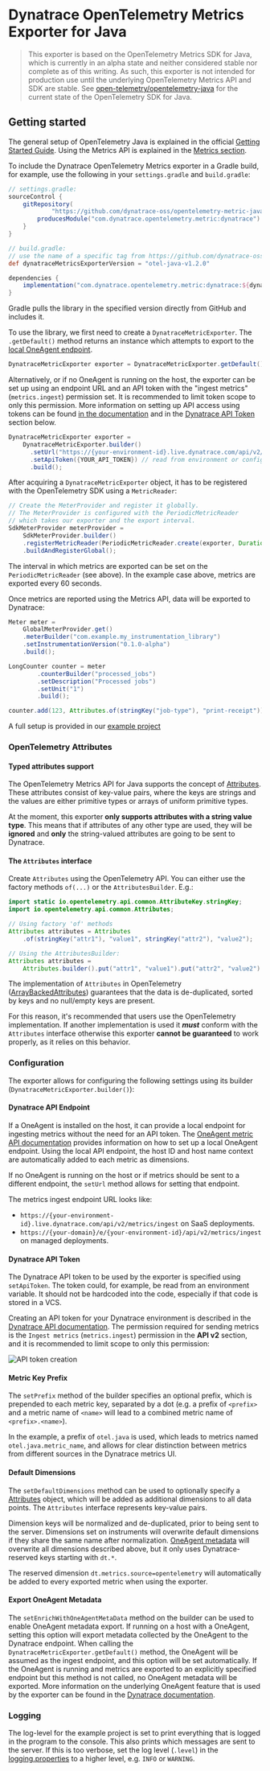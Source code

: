 # Dynatrace OpenTelemetry Metrics Exporter for Java

> This exporter is based on the OpenTelemetry Metrics SDK for Java, which is
> currently in an alpha state and neither considered stable
> nor complete as of this writing.
> As such, this exporter is not intended for production use until
> the underlying OpenTelemetry Metrics API and SDK are stable.
> See [open-telemetry/opentelemetry-java](
https://github.com/open-telemetry/opentelemetry-java)
> for the current state of the OpenTelemetry SDK for Java.

## Getting started

<!-- TODO: use #metrics once the "alpha-only" part is no longer there -->
The general setup of OpenTelemetry Java is explained in the official
[Getting Started Guide](https://opentelemetry.io/docs/java/manual_instrumentation/).
Using the Metrics API is explained in the
[Metrics section](https://opentelemetry.io/docs/java/manual_instrumentation/#metrics-alpha-only).

To include the Dynatrace OpenTelemetry Metrics exporter in a Gradle build,
for example, use the following in your `settings.gradle` and `build.gradle`:

```groovy
// settings.gradle:
sourceControl {
    gitRepository(
            "https://github.com/dynatrace-oss/opentelemetry-metric-java.git") {
        producesModule("com.dynatrace.opentelemetry.metric:dynatrace")
    }
}

// build.gradle:
// use the name of a specific tag from https://github.com/dynatrace-oss/opentelemetry-metric-java/tags
def dynatraceMetricsExporterVersion = "otel-java-v1.2.0"

dependencies {
    implementation("com.dynatrace.opentelemetry.metric:dynatrace:${dynatraceMetricsExporterVersion}")
}
```

Gradle pulls the library in the specified version
directly from GitHub and includes it.

To use the library, we first need to create a `DynatraceMetricExporter`.
The `.getDefault()` method returns an instance which attempts to export
to the [local OneAgent endpoint](https://www.dynatrace.com/support/help/how-to-use-dynatrace/metrics/metric-ingestion/ingestion-methods/local-api/).

```java
DynatraceMetricExporter exporter = DynatraceMetricExporter.getDefault();
```

Alternatively, or if no OneAgent is running on the host,
the exporter can be set up using an endpoint URL and an API token with
the "ingest metrics" (`metrics.ingest`) permission set.
It is recommended to limit token scope to only this permission.
More information on setting up API access using tokens can be found
[in the documentation](https://www.dynatrace.com/support/help/dynatrace-api/basics/dynatrace-api-authentication/)
and in the [Dynatrace API Token](#dynatrace-api-token) section below.

```java
DynatraceMetricExporter exporter =
    DynatraceMetricExporter.builder()
      .setUrl("https://{your-environment-id}.live.dynatrace.com/api/v2/metrics/ingest")
      .setApiToken({YOUR_API_TOKEN}) // read from environment or config
      .build();
```

After acquiring a `DynatraceMetricExporter` object, it has to be registered
with the OpenTelemetry SDK using a `MetricReader`:

```java
// Create the MeterProvider and register it globally. 
// The MeterProvider is configured with the PeriodicMetricReader
// which takes our exporter and the export interval.
SdkMeterProvider meterProvider =
    SdkMeterProvider.builder()
    .registerMetricReader(PeriodicMetricReader.create(exporter, Duration.ofMillis(60000)))
    .buildAndRegisterGlobal();
```

The interval in which metrics are exported
can be set on the `PeriodicMetricReader` (see above).
In the example case above, metrics are exported every 60 seconds.

Once metrics are reported using the Metrics API,
data will be exported to Dynatrace:

```java
Meter meter =
    GlobalMeterProvider.get()
    .meterBuilder("com.example.my_instrumentation_library")
    .setInstrumentationVersion("0.1.0-alpha")
    .build();

LongCounter counter = meter
        .counterBuilder("processed_jobs")
        .setDescription("Processed jobs")
        .setUnit("1")
        .build();

counter.add(123, Attributes.of(stringKey("job-type"), "print-receipt"));
```

A full setup is provided in our [example project](example/src/main/java/com/dynatrace/opentelemetry/metric/example/DynatraceExporterExample.java)

### OpenTelemetry Attributes

#### Typed attributes support

The OpenTelemetry Metrics API for Java supports the concept of
[Attributes](
https://github.com/open-telemetry/opentelemetry-specification/blob/main/specification/common/common.md#attributes).
These attributes consist of key-value pairs, where the keys are strings
and the values are either primitive types or arrays of uniform primitive types.

At the moment, this exporter **only supports attributes with a string value type**.
This means that if attributes of any other type are used,
they will be **ignored** and **only** the string-valued attributes
are going to be sent to Dynatrace.

#### The `Attributes` interface

Create `Attributes` using the OpenTelemetry API.
You can either use the factory methods `of(...)` or the `AttributesBuilder`. E.g.:

```java
import static io.opentelemetry.api.common.AttributeKey.stringKey;
import io.opentelemetry.api.common.Attributes;

// Using factory 'of' methods
Attributes attributes = Attributes
    .of(stringKey("attr1"), "value1", stringKey("attr2"), "value2");

// Using the AttributesBuilder:
Attributes attributes =
    Attributes.builder().put("attr1", "value1").put("attr2", "value2").build();
```

The implementation of `Attributes` in OpenTelemetry ([ArrayBackedAttributes](https://github.com/open-telemetry/opentelemetry-java/blob/main/api/all/src/main/java/io/opentelemetry/api/common/ArrayBackedAttributes.java))
guarantees that the data is de-duplicated,
sorted by keys and no null/empty keys are present.

For this reason, it's recommended that users use the OpenTelemetry implementation.
If another implementation is used it **_must_** conform
with the `Attributes` interface otherwise this exporter **cannot be guaranteed**
to work properly, as it relies on this behavior.

### Configuration

The exporter allows for configuring the following settings
using its builder (`DynatraceMetricExporter.builder()`):

#### Dynatrace API Endpoint

If a OneAgent is installed on the host, it can provide a local endpoint
for ingesting metrics without the need for an API token.
The [OneAgent metric API documentation](https://www.dynatrace.com/support/help/how-to-use-dynatrace/metrics/metric-ingestion/ingestion-methods/local-api/)
provides information on how to set up a local OneAgent endpoint.
Using the local API endpoint, the host ID and host name context
are automatically added to each metric as dimensions.

If no OneAgent is running on the host or if metrics
should be sent to a different endpoint,
the `setUrl` method allows for setting that endpoint.

The metrics ingest endpoint URL looks like:

- `https://{your-environment-id}.live.dynatrace.com/api/v2/metrics/ingest`
on SaaS deployments.
- `https://{your-domain}/e/{your-environment-id}/api/v2/metrics/ingest`
on managed deployments.

#### Dynatrace API Token

The Dynatrace API token to be used by the exporter is specified
using `setApiToken`.
The token could, for example, be read from an environment variable.
It should not be hardcoded into the code,
especially if that code is stored in a VCS.

Creating an API token for your Dynatrace environment is described in the
[Dynatrace API documentation](https://www.dynatrace.com/support/help/dynatrace-api/basics/dynatrace-api-authentication/).
The permission required for sending metrics is the
`Ingest metrics` (`metrics.ingest`) permission in the **API v2** section,
and it is recommended to limit scope to only this permission:

![API token creation](docs/img/api_token.png)

#### Metric Key Prefix

The `setPrefix` method of the builder specifies an optional prefix,
which is prepended to each metric key, separated by a dot
(e.g. a prefix of `<prefix>` and a metric name of `<name>`
will lead to a combined metric name of `<prefix>.<name>`).

In the example, a prefix of `otel.java` is used,
which leads to metrics named `otel.java.metric_name`,
and allows for clear distinction between metrics
from different sources in the Dynatrace metrics UI.

#### Default Dimensions

The `setDefaultDimensions` method can be used to optionally specify a
[Attributes](https://github.com/open-telemetry/opentelemetry-java/blob/main/api/all/src/main/java/io/opentelemetry/api/common/Attributes.java)
object, which will be added as additional dimensions to all data points.
The `Attributes` interface represents key-value pairs.

Dimension keys will be normalized and de-duplicated,
prior to being sent to the server.
Dimensions set on instruments will overwrite default dimensions
if they share the same name after normalization.
[OneAgent metadata](#export-oneagent-metadata) will overwrite
all dimensions described above, but it only uses
Dynatrace-reserved keys starting with `dt.*`.

The reserved dimension `dt.metrics.source=opentelemetry` will automatically
be added to every exported metric when using the exporter.

#### Export OneAgent Metadata

The `setEnrichWithOneAgentMetaData` method on the builder
can be used to enable OneAgent metadata export.
If running on a host with a OneAgent, setting this option will export metadata
collected by the OneAgent to the Dynatrace endpoint.
When calling the `DynatraceMetricExporter.getDefault()` method,
the OneAgent will be assumed as the ingest endpoint,
and this option will be set automatically.
If the OneAgent is running and metrics are exported to an explicitly specified
endpoint but this method is not called, no OneAgent metadata will be exported.
More information on the underlying OneAgent feature
that is used by the exporter can be found in the
[Dynatrace documentation](https://www.dynatrace.com/support/help/how-to-use-dynatrace/metrics/metric-ingestion/ingestion-methods/enrich-metrics/).

### Logging

The log-level for the example project is set to
print everything that is logged in the program to the console.
This also prints which messages are sent to the server.
If this is too verbose, set the log level (`.level`) in the
[logging.properties](example/src/main/resources/logging.properties)
to a higher level, e.g. `INFO` or `WARNING`.

